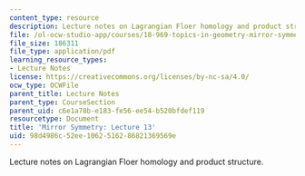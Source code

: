 ```yaml
---
content_type: resource
description: Lecture notes on Lagrangian Floer homology and product structure.
file: /ol-ocw-studio-app/courses/18-969-topics-in-geometry-mirror-symmetry-spring-2009/98d4986c52ee1062516286821369569e_MIT18_969s09_lec13.pdf
file_size: 186311
file_type: application/pdf
learning_resource_types:
- Lecture Notes
license: https://creativecommons.org/licenses/by-nc-sa/4.0/
ocw_type: OCWFile
parent_title: Lecture Notes
parent_type: CourseSection
parent_uid: c6e1a78b-e183-fe56-ee54-b520bfdef119
resourcetype: Document
title: 'Mirror Symmetry: Lecture 13'
uid: 98d4986c-52ee-1062-5162-86821369569e
---
```

Lecture notes on Lagrangian Floer homology and product structure.